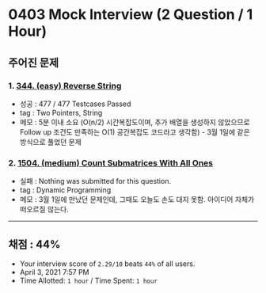 # 0403 Mock Interview (2 Question / 1 Hour)

## 주어진 문제

### 1. [344. (easy) Reverse String](https://leetcode.com/problems/reverse-string/)

- 성공 : 477 / 477 Testcases Passed
- tag : Two Pointers, String
- 메모 : 5분 이내 소요 (O(n/2) 시간복잡도이며, 추가 배열을 생성하지 않았으므로 Follow up 조건도 만족하는 O(1) 공간복잡도 코드라고 생각함) - 3월 1일에 같은 방식으로 풀었던 문제

### 2. [1504. (medium) Count Submatrices With All Ones](https://leetcode.com/problems/count-submatrices-with-all-ones/)

- 실패 : Nothing was submitted for this question.
- tag : Dynamic Programming
- 메모 : 3월 1일에 만났던 문제인데, 그때도 오늘도 손도 대지 못함. 아이디어 자체가 떠오르질 않는다.

---

## 채점 : 44%

- Your interview score of `2.29/10` beats `44%` of all users.
- April 3, 2021 7:57 PM
- Time Allotted: `1 hour` / Time Spent: `1 hour`
